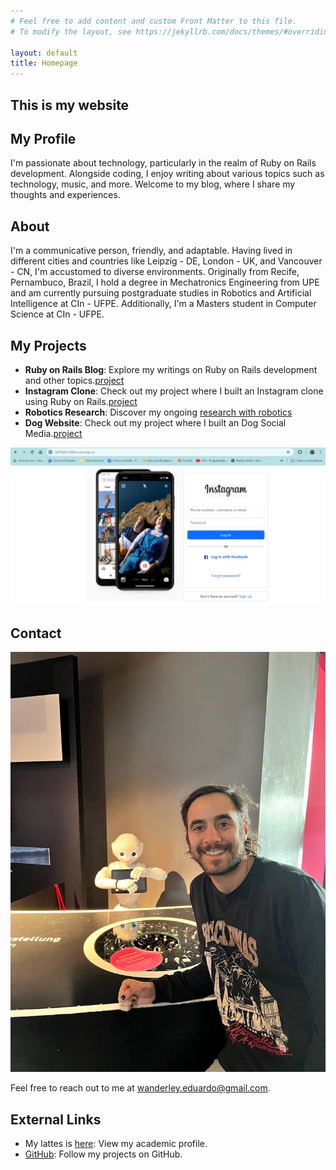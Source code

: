 ```yaml
---
# Feel free to add content and custom Front Matter to this file.
# To modify the layout, see https://jekyllrb.com/docs/themes/#overriding-theme-defaults

layout: default
title: Homepage
---
```


## This is my website

## My Profile

I'm passionate about technology, particularly in the realm of Ruby on Rails development. Alongside coding, I enjoy writing about various topics such as technology, music, and more. Welcome to my blog, where I share my thoughts and experiences.

## About

I'm a communicative person, friendly, and adaptable. Having lived in different cities and countries like Leipzig - DE, London - UK, and Vancouver - CN, I'm accustomed to diverse environments. Originally from Recife, Pernambuco, Brazil, I hold a degree in Mechatronics Engineering from UPE and am currently pursuing postgraduate studies in Robotics and Artificial Intelligence at CIn - UFPE. Additionally, I'm a Masters student in Computer Science at CIn - UFPE.

## My Projects

- **Ruby on Rails Blog**: Explore my writings on Ruby on Rails development and other topics.[project](/projects/)
- **Instagram Clone**: Check out my project where I built an Instagram clone using Ruby on Rails.[project](/projects/)
- **Robotics Research**: Discover my ongoing [research with robotics](/research/)
- **Dog Website**: Check out my project where I built an Dog Social Media.[project](/projects/)

![Instagram website](assets/imgs/clone-insta.jpeg)

## Contact

![Profile](/assets/imgs/robot_me.jpeg)

Feel free to reach out to me at <wanderley.eduardo@gmail.com>.

## External Links

- My lattes is [here](http://lattes.cnpq.br/4068383542057315): View my academic profile.
- [GitHub](https://github.com/eduardowanderleyde): Follow my projects on GitHub.
